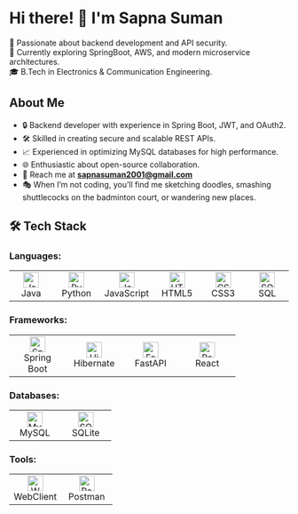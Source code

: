 # Hi there! 👋 I'm Sapna Suman

🎯 Passionate about backend development and API security.  
🌱 Currently exploring SpringBoot, AWS, and modern microservice architectures.  
🎓 B.Tech in Electronics & Communication Engineering.


## About Me
- 🔒 Backend developer with experience in Spring Boot, JWT, and OAuth2.
- 🛠 Skilled in creating secure and scalable REST APIs.
- 📈 Experienced in optimizing MySQL databases for high performance.
- 🌐 Enthusiastic about open-source collaboration.
- 📩 Reach me at **sapnasuman2001@gmail.com**
- 🎭 When I’m not coding, you’ll find me sketching doodles, smashing shuttlecocks on the badminton court, or wandering new places.
## 🛠 Tech Stack

### Languages:
<table>
  <tr>
    <td align="center" width="76">
      <a href="#java">
        <img src="https://cdn.jsdelivr.net/gh/devicons/devicon/icons/java/java-original.svg" width="28" height="28" alt="Java" />
      </a>
      <br>Java
    </td>
    <td align="center" width="76">
      <a href="#python">
        <img src="https://cdn.jsdelivr.net/gh/devicons/devicon/icons/python/python-original.svg" width="28" height="28" alt="Python" />
      </a>
      <br>Python
    </td>
    <td align="center" width="76">
      <a href="#javascript">
        <img src="https://cdn.jsdelivr.net/gh/devicons/devicon/icons/javascript/javascript-original.svg" width="28" height="28" alt="JavaScript" />
      </a>
      <br>JavaScript
    </td>
    <td align="center" width="76">
      <a href="#html5">
        <img src="https://cdn.jsdelivr.net/gh/devicons/devicon/icons/html5/html5-original.svg" width="28" height="28" alt="HTML5" />
      </a>
      <br>HTML5
<!--       <a target="_blank" rel="noopener noreferrer nofollow" href="https://camo.githubusercontent.com/d4d9d935f85b68223a3514c6a889ea3ed6a77afb5f760c05baa1a1b168077830/68747470733a2f2f676d672e736867676c64732e676f2f62616467652f68746d6c352d2532334533344632362e7376673f7374776c653d666f722d7468652d6261646765266c6f676f3d68746d6c35266c6f676f436f6c6f723d7768697465"><img src="https://camo.githubusercontent.com/d4d9d935f85b68223a3514c6a889ea3ed6a77afb5f760c05baa1a1b168077830/68747470733a2f2f676d672e736867676c64732e676f2f62616467652f68746d6c352d2532334533344632362e7376673f7374776c653d666f722d7468652d6261646765266c6f676f3d68746d6c35266c6f676f436f6c6f723d7768697465" alt="HTML5" data-canonical-src="https://img.shields.io/badge/html5-%23E34F26.svg?style=for-the-badge&amp;logo=html5&amp;logoColor=white" style="max-width: 100%;"></a> -->
    </td>
    <td align="center" width="76">
      <a href="#css3">
        <img src="https://cdn.jsdelivr.net/gh/devicons/devicon/icons/css3/css3-original.svg" width="28" height="28" alt="CSS3" />
      </a>
      <br>CSS3
    </td>
    <td align="center" width="76">
      <a href="#sql">
        <img src="https://cdn.jsdelivr.net/gh/devicons/devicon/icons/mysql/mysql-original.svg" width="28" height="28" alt="SQL" />
      </a>
      <br>SQL
    </td>
  </tr>
</table>

### Frameworks:
<table>
  <tr>
    <td align="center" width="86">
      <a href="#springboot">
        <img src="https://cdn.jsdelivr.net/gh/devicons/devicon/icons/spring/spring-original.svg" width="28" height="28" alt="Spring Boot" />
      </a>
      <br>Spring Boot
    </td>
    <td align="center" width="86">
      <a href="#hibernate">
        <img src="https://cdn.jsdelivr.net/gh/devicons/devicon/icons/hibernate/hibernate-plain.svg" width="28" height="28" alt="Hibernate" />
      </a>
      <br>Hibernate
    </td>
    <td align="center" width="86">
      <a href="#fastapi">
        <img src="https://cdn.jsdelivr.net/gh/devicons/devicon/icons/fastapi/fastapi-original.svg" width="28" height="28" alt="FastAPI" />
      </a>
      <br>FastAPI
    </td>
<!--     <td align="center" width="86">
      <a href="#laravel">
        <img src="https://cdn.jsdelivr.net/gh/devicons/devicon/icons/laravel/laravel-original.svg" width="28" height="28" alt="Laravel" />
      </a>
      <br>Laravel
    </td> -->
    <td align="center" width="86">
      <a href="#react">
        <img src="https://cdn.jsdelivr.net/gh/devicons/devicon/icons/react/react-original.svg" width="28" height="28" alt="React" />
      </a>
      <br>React
    </td>
  </tr>
</table>

### Databases:
<table>
  <tr>
    <td align="center" width="76">
      <a href="#mysql">
        <img src="https://cdn.jsdelivr.net/gh/devicons/devicon/icons/mysql/mysql-original.svg" width="28" height="28" alt="MySQL" />
      </a>
      <br>MySQL
    </td>
    <td align="center" width="76">
      <a href="#sqlite">
        <img src="https://cdn.jsdelivr.net/gh/devicons/devicon/icons/sqlite/sqlite-original.svg" width="28" height="28" alt="SQLite" />
      </a>
      <br>SQLite
    </td>
  </tr>
</table>

### Tools:
<table>
  <tr>
    <td align="center" width="76">
      <a href="#webclient">
        <img src="https://img.icons8.com/color/344/transfer-between-users.png" width="28" height="28" alt="WebClient" />
      </a>
      <br>WebClient
    </td>
    <td align="center" width="76">
      <a href="#postman">
        <img src="https://www.vectorlogo.zone/logos/getpostman/getpostman-icon.svg" width="28" height="28" alt="Postman" />
      </a>
      <br>Postman
    </td>
  </tr>
</table>
